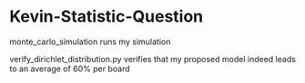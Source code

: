 # Kevin-Statistic-Question

monte_carlo_simulation runs my simulation

verify_dirichlet_distribution.py verifies that my proposed model indeed leads to an average of 60% per board
